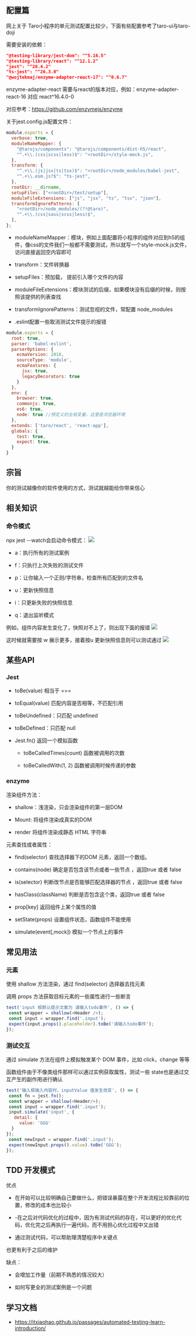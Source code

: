 ## 配置篇

网上关于 Taro小程序的单元测试配置比较少，下面有些配置参考了taro-ui与taro-doji

需要安装的依赖：

```json
"@testing-library/jest-dom": "^5.16.5"
"@testing-library/react": "^12.1.2"
"jest": "^26.4.2"
"ts-jest": "^26.3.0"
"@wojtekmaj/enzyme-adapter-react-17": "^0.6.7"
```

enzyme-adapter-react 需要与react的版本对应，例如：enzyme-adapter-react-16 对应 react^16.4.0-0

对应参考：https://github.com/enzymejs/enzyme

关于jest.config.js配置文件：

```js
module.exports = {
  verbose: true,
  moduleNameMapper: {
    "@tarojs/components": "@tarojs/components/dist-h5/react",
    "^.+\\.(css|scss|less)$": "<rootDir>/style-mock.js",
  },
  transform: {
    "^.+\\.(js|jsx|ts|tsx)$": "<rootDir>/node_modules/babel-jest",
    "^.+\\.esm.js?$": "ts-jest",
  },
  rootDir: __dirname,
  setupFiles: ["<rootDir>/test/setup"],
  moduleFileExtensions: ["js", "jsx", "ts", "tsx", "json"],
  transformIgnorePatterns: [
    "<rootDir>/node_modules/(?!@taro)",
    "^.+\\.(css|sass|scss|less)$",
  ],
};
```

- moduleNameMapper：模块，例如上面配置将小程序的组件对应到h5的组件，像css的文件我们一般都不需要测试，所以就写一个style-mock.js文件，访问直接返回空内容即可

- transform：文件转换器

- setupFiles：预加载， 提前引入哪个文件的内容

- moduleFileExtensions：模块测试的后缀，如果模块没有后缀的时候，则按照该提供的列表查找

- transformIgnorePatterns：测试忽视的文件，常配置 node_modules

- .eslint配置一些取消测试文件提示的报错

```js
module.exports = {
  root: true,
  parser: 'babel-eslint',
  parserOptions: {
    ecmaVersion: 2018,
    sourceType: 'module',
    ecmaFeatures: {
      jsx: true,
      legacyDecorators: true
    }
  },
  env: {
    browser: true,
    commonjs: true,
    es6: true,
    node: true //预定义的全局变量，这里是浏览器环境
  },
  extends: ['taro/react', 'react-app'],
  globals: {
    test: true,
    expect: true,
  }
}
```



## 宗旨

你的测试越像你的软件使用的方式，测试就越能给你带来信心




## 相关知识

### 命令模式

npx jest --watch会启动命令模式：
![](https://image.lexiang-asset.com/company_a2d7ff42d35411e78229525400ebd317/assets/2022/09/9034584e-300c-11ed-980c-7a9021c0cb4a.png-resize1920?sign=/lLVL8CADDhc2shJsQATX1j23p1hPTEwMDI5MTYyJms9QUtJRE4yMmgydDZqV0pscEtMYWdsVVRSaWx6czFycjZvYWZ2JmU9MTY2MzM5MjkwNiZ0PTE2NjI3ODgxMDYmcj0zMzk0NTI3MzAmZj0vY29tcGFueV9hMmQ3ZmY0MmQzNTQxMWU3ODIyOTUyNTQwMGViZDMxNy9hc3NldHMvMjAyMi8wOS85MDM0NTg0ZS0zMDBjLTExZWQtOTgwYy03YTkwMjFjMGNiNGEucG5nJmI9bGV4aWFuZy0xMDAyOTE2Mg==)

- a：执行所有的测试案例

- f：只执行上次失败的测试文件

- p：让你输入一个正则/字符串，检查所有匹配到的文件名

- u：更新快照信息

- i：只更新失败的快照信息

- q：退出监听模式

例如，组件内容发生变化了，快照对不上了，则出现下面的报错
![](https://image.lexiang-asset.com/company_a2d7ff42d35411e78229525400ebd317/assets/2022/09/c722e6ae-300c-11ed-9ffe-329e220bf0ca.png-resize1920?sign=gURb0kan0wv1k4eNAcqyrjhQrtlhPTEwMDI5MTYyJms9QUtJRE4yMmgydDZqV0pscEtMYWdsVVRSaWx6czFycjZvYWZ2JmU9MTY2MzM5MzExOCZ0PTE2NjI3ODgzMTgmcj04NzAwNDk1MjYmZj0vY29tcGFueV9hMmQ3ZmY0MmQzNTQxMWU3ODIyOTUyNTQwMGViZDMxNy9hc3NldHMvMjAyMi8wOS9jNzIyZTZhZS0zMDBjLTExZWQtOWZmZS0zMjllMjIwYmYwY2EucG5nJmI9bGV4aWFuZy0xMDAyOTE2Mg==)

这时候就需要按 w 展示更多，接着按u 更新快照信息则可以测试通过
![](https://image.lexiang-asset.com/company_a2d7ff42d35411e78229525400ebd317/assets/2022/09/cec6607a-300c-11ed-a74c-9e0fe88f37f9.png-resize1920?sign=Vh6Q0aA4A9UPH5FCQSAZcK3FZYlhPTEwMDI5MTYyJms9QUtJRE4yMmgydDZqV0pscEtMYWdsVVRSaWx6czFycjZvYWZ2JmU9MTY2MzM5MzE0NCZ0PTE2NjI3ODgzNDQmcj04NDU0NTE4MjMmZj0vY29tcGFueV9hMmQ3ZmY0MmQzNTQxMWU3ODIyOTUyNTQwMGViZDMxNy9hc3NldHMvMjAyMi8wOS9jZWM2NjA3YS0zMDBjLTExZWQtYTc0Yy05ZTBmZTg4ZjM3ZjkucG5nJmI9bGV4aWFuZy0xMDAyOTE2Mg==)



## 某些API

### Jest

- toBe(value) 相当于 === 

- toEqual(value) 匹配内容是否相等，不匹配引用

- toBeUndefined：只匹配 undefined

- toBeDefined：只匹配 null

- Jest.fn() 返回一个模拟函数

  - toBeCalledTimes(count) 函数被调用的次数

  - toBeCalledWith(1, 2) 函数被调用时候传递的参数




### enzyme

渲染组件方法：

- shallow：浅渲染，只会渲染组件的第一层DOM

- Mount: 将组件渲染成真实的DOM

- render 将组件渲染成静态 HTML 字符串

元素查找或者属性：

- find(selector) 查找选择器下的DOM 元素，返回一个数组。

- contains(node) 确定是否包含该节点或者一些节点 ，返回true 或者 false

- is(selector) 判断改节点是否能够匹配选择器的节点 ，返回true 或者 false

- hasClass(className) 判断是否包含这个类，返回true 或者 false

- prop[key] 返回组件上某个属性的值

- setState(props) 设置组件状态，函数组件不能使用

- simulate(event[,mock]) 模拟一个节点上的事件




## 常见用法

### 元素

使用 shallow 方法渲染，通过 find(selector) 选择器去找元素

调用 props 方法获取目标元素的一些属性进行一些断言

```js
test('input 框默认提示文案为 请输入todo事件', () => {
 const wrapper = shallow(<Header />);
 const input = wrapper.find('.input');
 expect(input.props().placeholder).toBe('请输入todo事件');
});
```



### 测试交互

通过 simulate 方法在组件上模拟触发某个 DOM 事件，比如 click，change 等等

函数组件由于不像类组件那样可以通过实例获取属性，测试一些 state也是通过交互产生的副作用进行确认

```js
test('输入框输入内容时，inputValue 值发生改变', () => {
 const fn = jest.fn();
 const wrapper = shallow(<Header/>);
 const input = wrapper.find('.input');
 input.simulate('input', {
   detail: {
     value: 'GGG'
  }
});
 const newInput = wrapper.find('.input');
 expect(newInput.props().value).toBe('GGG');
});
```



## TDD 开发模式

优点

- 在开始可以比较明确自己要做什么，把错误暴露在整个开发流程比较靠前的位置，修改的成本也比较小

- -在之后对代码优化的过程中，因为有测试代码的存在，可以更好的优化代码，优化完之后再执行一遍代码，而不用担心优化过程中又出错

- 通过测试代码，可以帮助理清楚程序中关键点

也更有利于之后的维护




缺点：

- 会增加工作量（前期不熟悉的情况较大）

- 如何写更全的测试案例是一个问题




## 学习文档

- https://itxiaohao.github.io/passages/automated-testing-learn-introduction/